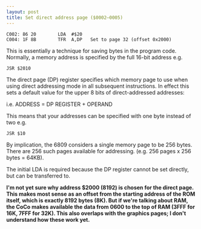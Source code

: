 ```yaml
---
layout: post
title: Set direct address page ($0002—0005)
---
```


```
C002: 86 20        LDA  #$20
C004: 1F 8B        TFR  A,DP   Set to page 32 (offset 0x2000)
```

This is essentially a technique for saving bytes in the program code. Normally, a memory address is specified by the full 16-bit address e.g.

`JSR $2010`

The direct page (DP) register specifies which memory page to use when using direct addressing mode in all subsequent instructions. In effect this sets a default value for the upper 8 bits of direct-addressed addresses:

i.e. ADDRESS = DP REGISTER + OPERAND

This means that your addresses can be specified with one byte instead of two e.g.

`JSR $10`

By implication, the 6809 considers a single memory page to be 256 bytes. There are 256 such pages available for addressing. (e.g. 256 pages x 256 bytes = 64KB).

The initial LDA is required because the DP register cannot be set directly, but can be transferred to.

**I'm not yet sure why address $2000 (8192) is chosen for the direct page. This makes most sense as an offset from the starting address of the ROM itself, which is exactly 8192 bytes (8K). But if we're talking about RAM, the CoCo makes available the data from 0600 to the top of RAM (3FFF for 16K, 7FFF for 32K). This also overlaps with the graphics pages; I don't understand how these work yet.**
